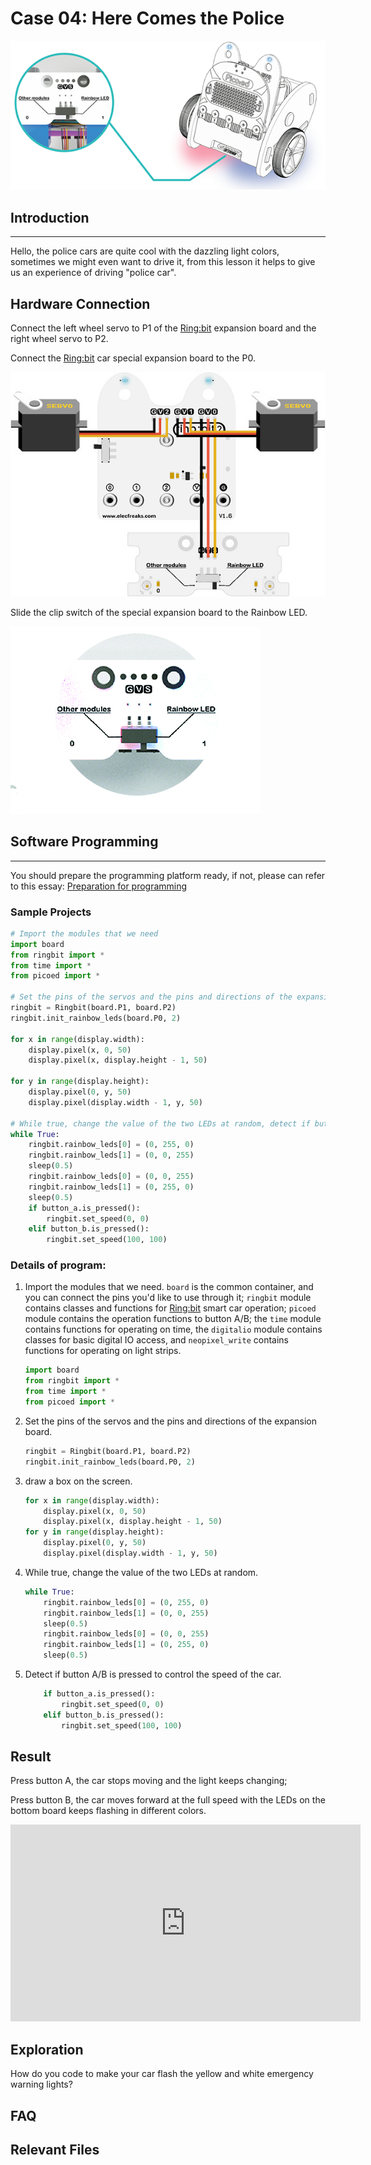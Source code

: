# Case 04: Here Comes the Police

![](./images/case04.png)

## Introduction
---

Hello, the police cars are quite cool with the dazzling light colors, sometimes we might even want to drive it, from this lesson it helps to give us an experience of driving "police car". 

## Hardware Connection

Connect the left wheel servo to P1 of the [Ring:bit](https://www.elecfreaks.com/elecfreaks-micro-bit-ring-bit-v2-car-kit-without-micro-bit-board.html) expansion board and the right wheel servo to P2.

Connect the [Ring:bit](https://www.elecfreaks.com/elecfreaks-micro-bit-ring-bit-v2-car-kit-without-micro-bit-board.html) car special expansion board to the P0.

![](./images/case0401.png)

Slide the clip switch of the special expansion board to the Rainbow LED.

![](./images/case0402.png)

## Software Programming

---

You should prepare the programming platform ready, if not, please can refer to this essay: [Preparation for programming](https://www.yuque.com/elecfreaks-learn/picoed/gxro38)

### Sample Projects

```python
# Import the modules that we need
import board
from ringbit import *
from time import *
from picoed import *

# Set the pins of the servos and the pins and directions of the expansion board
ringbit = Ringbit(board.P1, board.P2)
ringbit.init_rainbow_leds(board.P0, 2)

for x in range(display.width):
    display.pixel(x, 0, 50)
    display.pixel(x, display.height - 1, 50)
    
for y in range(display.height):
    display.pixel(0, y, 50)
    display.pixel(display.width - 1, y, 50)

# While true, change the value of the two LEDs at random, detect if button A/B is pressed to control the speed of the car
while True:
    ringbit.rainbow_leds[0] = (0, 255, 0)
    ringbit.rainbow_leds[1] = (0, 0, 255)
    sleep(0.5)
    ringbit.rainbow_leds[0] = (0, 0, 255)
    ringbit.rainbow_leds[1] = (0, 255, 0)
    sleep(0.5)
    if button_a.is_pressed():
        ringbit.set_speed(0, 0)
    elif button_b.is_pressed():
        ringbit.set_speed(100, 100)

```
### Details of program:

1. Import the modules that we need. `board` is the common container, and you can connect the pins you'd like to use through it; `ringbit` module contains classes and functions for [Ring:bit](https://www.elecfreaks.com/elecfreaks-micro-bit-ring-bit-v2-car-kit-without-micro-bit-board.html) smart car operation;  `picoed` module contains the operation functions to button A/B; the `time` module contains functions for operating on time, the `digitalio` module contains classes for basic digital IO access, and `neopixel_write` contains functions for operating on light strips.

   ```python
   import board
   from ringbit import *
   from time import *
   from picoed import *
   ```

   

2. Set the pins of the servos and the pins and directions of the expansion board.

   ```python
   ringbit = Ringbit(board.P1, board.P2)
   ringbit.init_rainbow_leds(board.P0, 2)
   ```

   

3. draw a box on the screen.

   ```python
   for x in range(display.width):
       display.pixel(x, 0, 50)
       display.pixel(x, display.height - 1, 50)
   for y in range(display.height):
       display.pixel(0, y, 50)
       display.pixel(display.width - 1, y, 50)
   ```

4. While true, change the value of the two LEDs at random.

   ```python
   while True:
       ringbit.rainbow_leds[0] = (0, 255, 0)
       ringbit.rainbow_leds[1] = (0, 0, 255)
       sleep(0.5)
       ringbit.rainbow_leds[0] = (0, 0, 255)
       ringbit.rainbow_leds[1] = (0, 255, 0)
       sleep(0.5)
   ```

   

5. Detect if button A/B is pressed to control the speed of the car.

   ```python
       if button_a.is_pressed():
           ringbit.set_speed(0, 0)
       elif button_b.is_pressed():
           ringbit.set_speed(100, 100)
   ```

   

## Result

Press button A, the car stops moving and the light keeps changing;

Press button B, the car moves forward at the full speed with the LEDs on the bottom board keeps flashing in different colors. 
<iframe width="560" height="315" src="https://www.youtube.com/embed/-gWBk3IHrqg" title="YouTube video player" frameborder="0" allow="accelerometer; autoplay; clipboard-write; encrypted-media; gyroscope; picture-in-picture" allowfullscreen></iframe>

## Exploration

How do you code to make your car flash the yellow and white emergency warning lights?

## FAQ

## Relevant Files
